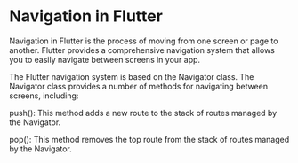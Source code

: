 # Navigation in Flutter

Navigation in Flutter is the process of moving from one screen or page to another. Flutter provides a comprehensive navigation system that allows you to easily navigate between screens in your app.

The Flutter navigation system is based on the Navigator class. The Navigator class provides a number of methods for navigating between screens, including:

push(): This method adds a new route to the stack of routes managed by the Navigator.

pop(): This method removes the top route from the stack of routes managed by the Navigator.
